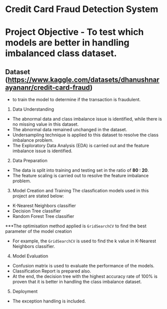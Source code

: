 # Credit Card Fraud Detection System
# Project Objective - To test which models are better in handling imbalanced class dataset.

## Dataset (https://www.kaggle.com/datasets/dhanushnarayananr/credit-card-fraud) 
- to train the model to determine if the transaction is fraudulent.

1. Data Understanding
- The abnormal data and class imbalance issue is identified, while there is no missing value in this dataset.
- The abnormal data remained unchanged in the dataset.
- Undersampling technique is applied to this dataset to resolve the class imbalance problem.
- The Exploratory Data Analysis (EDA) is carried out and the feature imbalance issue is identified.

2. Data Preparation
- The data is split into training and testing set in the ratio of **80 : 20**.
- The feature scaling is carried out to resolve the feature imbalance problem.

3. Model Creation and Training
The classfication models used in this project are stated below:
- K-Nearest Neighbors classifier
- Decision Tree classifier
- Random Forest Tree classifier

***The optimisation method applied is `GridSearchCV` to find the best parameter of the model creation
- For example, the `GridSearchCV` is used to find the k value in K-Nearest Neighbors classifier.

4. Model Evaluation
- Confusion matrix is used to evaluate the performance of the models.
- Classification Report is prepared also.
- At the end, the decision tree with the highest accuracy rate of 100% is proven that it is better in handling the class imbalance dataset.

5. Deployment
- The exception handling is included.
